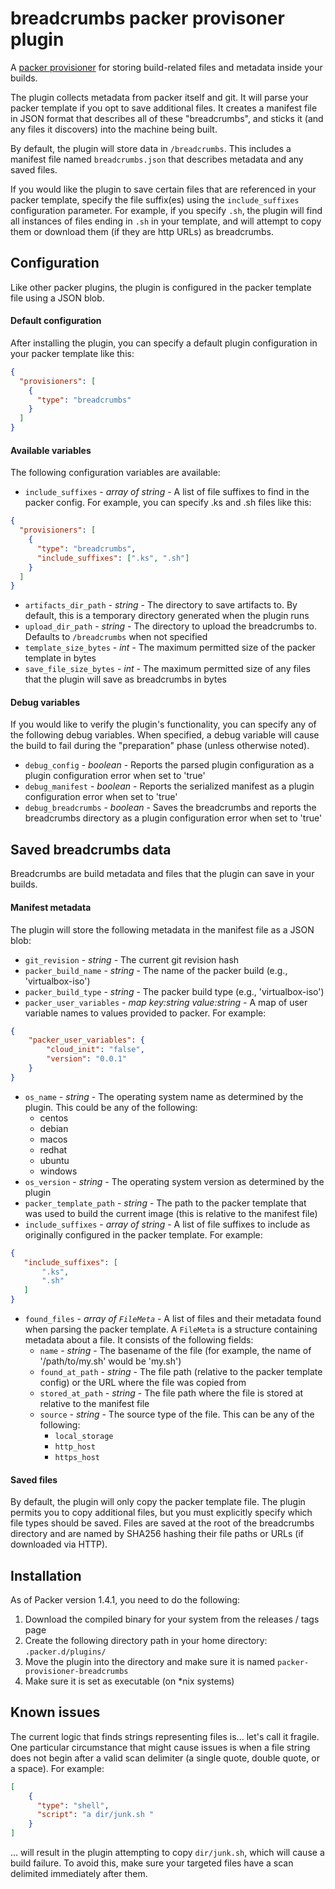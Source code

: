# breadcrumbs packer provisoner plugin
A [packer provisioner](https://packer.io/docs/provisioners/index.html) for
storing build-related files and metadata inside your builds.

The plugin collects metadata from packer itself and git. It will parse your
packer template if you opt to save additional files. It creates a manifest
file in JSON format that describes all of these "breadcrumbs", and sticks it
(and any files it discovers) into the machine being built.

By default, the plugin will store data in `/breadcrumbs`. This includes a
manifest file named `breadcrumbs.json` that describes metadata and any
saved files.

If you would like the plugin to save certain files that are referenced in your
packer template, specify the file suffix(es) using the `include_suffixes`
configuration parameter. For example, if you specify `.sh`, the plugin will
find all instances of files ending in `.sh` in your template, and will attempt
to copy them or download them (if they are http URLs) as breadcrumbs.

## Configuration
Like other packer plugins, the plugin is configured in the packer template file
using a JSON blob.

#### Default configuration
After installing the plugin, you can specify a default plugin configuration in
your packer template like this:
```json
{
  "provisioners": [
    {
      "type": "breadcrumbs"
    }
  ]
}
```

#### Available variables
The following configuration variables are available:

- `include_suffixes` - *array of string* - A list of file suffixes to find in
the packer config. For example, you can specify .ks and .sh files like this:
```json
{
  "provisioners": [
    {
      "type": "breadcrumbs",
      "include_suffixes": [".ks", ".sh"]
    }
  ]
}
```
- `artifacts_dir_path` - *string* - The directory to save artifacts to. By
default, this is a temporary directory generated when the plugin runs
- `upload_dir_path` - *string* - The directory to upload the breadcrumbs to.
Defaults to `/breadcrumbs` when not specified
- `template_size_bytes` - *int* - The maximum permitted size of the packer
template in bytes
- `save_file_size_bytes` - *int* - The maximum permitted size of any files that
the plugin will save as breadcrumbs in bytes

#### Debug variables
If you would like to verify the plugin's functionality, you can specify any of
the following debug variables. When specified, a debug variable will cause
the build to fail during the "preparation" phase (unless otherwise noted).

- `debug_config` - *boolean* - Reports the parsed plugin configuration as
a plugin configuration error when set to 'true'
- `debug_manifest` - *boolean* - Reports the serialized manifest as a plugin
configuration error when set to 'true'
- `debug_breadcrumbs` - *boolean* - Saves the breadcrumbs and reports the
breadcrumbs directory as a plugin configuration error when set to 'true'

## Saved breadcrumbs data
Breadcrumbs are build metadata and files that the plugin can save in
your builds.

#### Manifest metadata
The plugin will store the following metadata in the manifest file as a
JSON blob:

- `git_revision` - *string* - The current git revision hash
- `packer_build_name` - *string* - The name of the packer build
(e.g., 'virtualbox-iso')
- `packer_build_type` - *string* - The packer build type (e.g.,
'virtualbox-iso')
- `packer_user_variables` - *map key:string value:string* - A map of user
variable names to values provided to packer. For example:
```json
{
    "packer_user_variables": {
        "cloud_init": "false",
        "version": "0.0.1"
    }
}
```
- `os_name` - *string* - The operating system name as determined by the plugin.
This could be any of the following:
    - centos
    - debian
    - macos
    - redhat
    - ubuntu
    - windows
- `os_version` - *string* - The operating system version as determined by
the plugin
- `packer_template_path` - *string* - The path to the packer template that was
used to build the current image (this is relative to the manifest file)
- `include_suffixes` - *array of string* - A list of file suffixes to include
as originally configured in the packer template. For example:
```json
{
   "include_suffixes": [
       ".ks",
       ".sh"
   ]
}
```
- `found_files` - *array of `FileMeta`* - A list of files and their metadata
found when parsing the packer template. A `FileMeta` is a structure containing
metadata about a file. It consists of the following fields:
    - `name` - *string* - The basename of the file (for example, the name of
    '/path/to/my.sh' would be 'my.sh')
    - `found_at_path` - *string* - The file path (relative to the packer
    template config) or the URL where the file was copied from
    - `stored_at_path` - *string* - The file path where the file is stored at
    relative to the manifest file
    - `source` - *string* - The source type of the file. This can be any of the
    following:
        - `local_storage`
        - `http_host`
        - `https_host`

#### Saved files
By default, the plugin will only copy the packer template file. The plugin
permits you to copy additional files, but you must explicitly specify which
file types should be saved. Files are saved at the root of the breadcrumbs
directory and are named by SHA256 hashing their file paths or URLs (if
downloaded via HTTP).

## Installation
As of Packer version 1.4.1, you need to do the following:

1. Download the compiled binary for your system from the releases / tags page
2. Create the following directory path in your home directory:
`.packer.d/plugins/`
3. Move the plugin into the directory and make sure it is named
`packer-provisioner-breadcrumbs`
4. Make sure it is set as executable (on *nix systems)

## Known issues
The current logic that finds strings representing files is... let's call it
fragile. One particular circumstance that might cause issues is when a file
string does not begin after a valid scan delimiter (a single quote, double
quote, or a space). For example:
```json
[
    {
      "type": "shell",
      "script": "a dir/junk.sh "
    }
]
``` 

... will result in the plugin attempting to copy `dir/junk.sh`, which will
cause a build failure. To avoid this, make sure your targeted files have a
scan delimited immediately after them.
